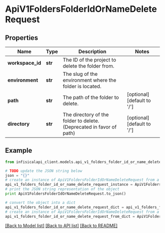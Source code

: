 # ApiV1FoldersFolderIdOrNameDeleteRequest


## Properties
Name | Type | Description | Notes
------------ | ------------- | ------------- | -------------
**workspace_id** | **str** | The ID of the project to delete the folder from. | 
**environment** | **str** | The slug of the environment where the folder is located. | 
**path** | **str** | The path of the folder to delete. | [optional] [default to '/']
**directory** | **str** | The directory of the folder to delete. (Deprecated in favor of path) | [optional] [default to '/']

## Example

```python
from infisicalapi_client.models.api_v1_folders_folder_id_or_name_delete_request import ApiV1FoldersFolderIdOrNameDeleteRequest

# TODO update the JSON string below
json = "{}"
# create an instance of ApiV1FoldersFolderIdOrNameDeleteRequest from a JSON string
api_v1_folders_folder_id_or_name_delete_request_instance = ApiV1FoldersFolderIdOrNameDeleteRequest.from_json(json)
# print the JSON string representation of the object
print ApiV1FoldersFolderIdOrNameDeleteRequest.to_json()

# convert the object into a dict
api_v1_folders_folder_id_or_name_delete_request_dict = api_v1_folders_folder_id_or_name_delete_request_instance.to_dict()
# create an instance of ApiV1FoldersFolderIdOrNameDeleteRequest from a dict
api_v1_folders_folder_id_or_name_delete_request_from_dict = ApiV1FoldersFolderIdOrNameDeleteRequest.from_dict(api_v1_folders_folder_id_or_name_delete_request_dict)
```
[[Back to Model list]](../README.md#documentation-for-models) [[Back to API list]](../README.md#documentation-for-api-endpoints) [[Back to README]](../README.md)


